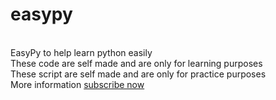 # easypy
<br/>EasyPy to help learn python easily 
<br/>These code are self made and are only for learning purposes
<br/>These script are self made and are only for practice purposes
<br/>More information <a href="youtube.com/computerchampion"/> subscribe now
